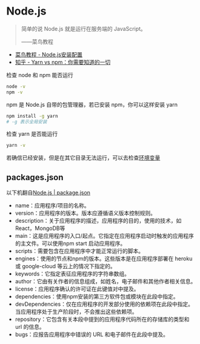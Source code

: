 # Node.js

> 简单的说 Node.js 就是运行在服务端的 JavaScript。
>
> ——菜鸟教程

- [菜鸟教程 - Node.js安装配置](https://www.runoob.com/nodejs/nodejs-install-setup.html)
- [知乎 - Yarn vs npm：你需要知道的一切](https://zhuanlan.zhihu.com/p/23493436)

检查 node 和 npm 能否运行

```sh
node -v
npm -v
```

npm 是 Node.js 自带的包管理器，若已安装 npm，你可以这样安装 yarn

```sh
npm install -g yarn
# -g 表示全局安装
```

检查 yarn 是否能运行

```sh
yarn -v
```

若确信已经安装，但是在其它目录无法运行，可以去检查[环境变量](/1-code/0-base/env)

## packages.json

以下机翻自[Node.js | package.json](https://www.geeksforgeeks.org/node-js-package-json/)

- name：应用程序/项目的名称。
- version：应用程序的版本。版本应遵循语义版本控制规则。
- description：关于应用程序的描述，应用程序的目的，使用的技术，如React，MongoDB等
- main：这是应用程序的入口/起点。它指定在应用程序启动时触发的应用程序的主文件。可以使用npm start 启动应用程序。
- scripts：需要包含在应用程序中才能正常运行的脚本。
- engines：使用的节点和npm的版本。这些版本是在应用程序部署在 heroku 或 google-cloud 等云上的情况下指定的。
- keywords：它指定表征应用程序的字符串数组。
- author：它由有关作者的信息组成，如姓名，电子邮件和其他作者相关信息。
- license：应用程序确认的许可证在此键值对中提及。
- dependencies：使用npm安装的第三方软件包或模块在此段中指定。
- devDependencies：仅在应用程序的开发部分使用的依赖项在此段中指定。当应用程序处于生产阶段时，不会推出这些依赖项。
- repository：它包含有关本段中提到的应用程序代码所在的存储库的类型和 url 的信息。
- bugs：应报告应用程序中错误的 URL 和电子邮件在此段中提及。
